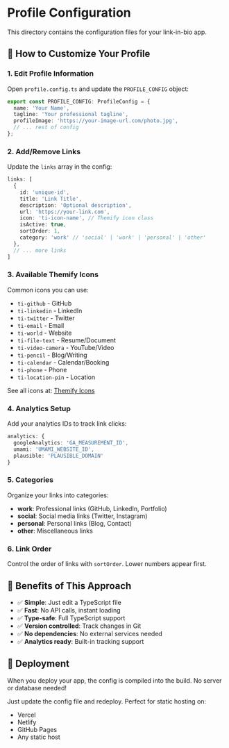 # Profile Configuration

This directory contains the configuration files for your link-in-bio app.

## 📝 How to Customize Your Profile

### 1. **Edit Profile Information**

Open `profile.config.ts` and update the `PROFILE_CONFIG` object:

```typescript
export const PROFILE_CONFIG: ProfileConfig = {
  name: 'Your Name',
  tagline: 'Your professional tagline',
  profileImage: 'https://your-image-url.com/photo.jpg',
  // ... rest of config
};
```

### 2. **Add/Remove Links**

Update the `links` array in the config:

```typescript
links: [
  {
    id: 'unique-id',
    title: 'Link Title',
    description: 'Optional description',
    url: 'https://your-link.com',
    icon: 'ti-icon-name', // Themify icon class
    isActive: true,
    sortOrder: 1,
    category: 'work' // 'social' | 'work' | 'personal' | 'other'
  },
  // ... more links
]
```

### 3. **Available Themify Icons**

Common icons you can use:
- `ti-github` - GitHub
- `ti-linkedin` - LinkedIn  
- `ti-twitter` - Twitter
- `ti-email` - Email
- `ti-world` - Website
- `ti-file-text` - Resume/Document
- `ti-video-camera` - YouTube/Video
- `ti-pencil` - Blog/Writing
- `ti-calendar` - Calendar/Booking
- `ti-phone` - Phone
- `ti-location-pin` - Location

See all icons at: [Themify Icons](https://themify.me/themify-icons)

### 4. **Analytics Setup**

Add your analytics IDs to track link clicks:

```typescript
analytics: {
  googleAnalytics: 'GA_MEASUREMENT_ID',
  umami: 'UMAMI_WEBSITE_ID',
  plausible: 'PLAUSIBLE_DOMAIN'
}
```

### 5. **Categories**

Organize your links into categories:
- **work**: Professional links (GitHub, LinkedIn, Portfolio)
- **social**: Social media links (Twitter, Instagram)
- **personal**: Personal links (Blog, Contact)
- **other**: Miscellaneous links

### 6. **Link Order**

Control the order of links with `sortOrder`. Lower numbers appear first.

## 🎯 Benefits of This Approach

- ✅ **Simple**: Just edit a TypeScript file
- ✅ **Fast**: No API calls, instant loading
- ✅ **Type-safe**: Full TypeScript support
- ✅ **Version controlled**: Track changes in Git
- ✅ **No dependencies**: No external services needed
- ✅ **Analytics ready**: Built-in tracking support

## 🚀 Deployment

When you deploy your app, the config is compiled into the build. No server or database needed!

Just update the config file and redeploy. Perfect for static hosting on:
- Vercel
- Netlify
- GitHub Pages
- Any static host
